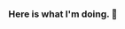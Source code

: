 ### Here is what I'm doing. 👋

<!--
**MarvinMatherson/marvinMatherson** is a ✨ _special_ ✨ repository because its `README.md` (this file) appears on your GitHub profile.

Here are some ideas to get you started:

- 🔭 I’m currently working on ... my studies
- 🌱 I’m currently learning ... SQL and database languages
- 👯 I’m looking to collaborate on ... everything help me
- 🤔 I’m looking for help with ... everything help me
- 💬 Ask me about ... web development
- 📫 How to reach me: ... call me!
- 😄 Pronouns: ... he/him
- ⚡ Fun fact: ...  html is a programming language
-->
